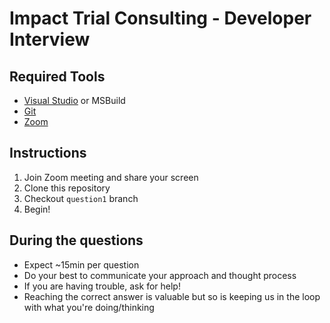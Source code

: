 # Impact Trial Consulting - Developer Interview

## Required Tools
* [Visual Studio](https://visualstudio.microsoft.com/) or MSBuild
* [Git](https://git-scm.com/)
* [Zoom](https://www.zoom.com/)

## Instructions
1) Join Zoom meeting and share your screen
2) Clone this repository
3) Checkout `question1` branch
4) Begin!

## During the questions
* Expect ~15min per question
* Do your best to communicate your approach and thought process
* If you are having trouble, ask for help!
* Reaching the correct answer is valuable but so is keeping us in the loop with what you're doing/thinking
